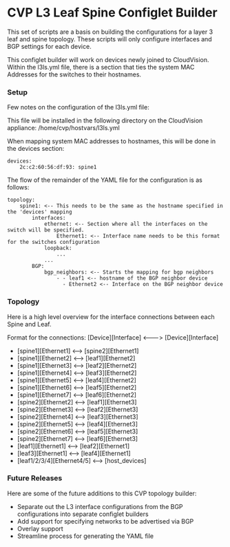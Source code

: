 # CVP L3 Leaf Spine Configlet Builder
This set of scripts are a basis on building the configurations for a layer 3 leaf and spine topology.  These scripts will only configure interfaces and BGP settings for each device.

This configlet builder will work on devices newly joined to CloudVision.  Within the l3ls.yml file, there is a section that ties the system MAC Addresses for the switches to their hostnames.

### Setup
Few notes on the configuration of the l3ls.yml file:

This file will be installed in the following directory on the CloudVision appliance:
	/home/cvp/hostvars/l3ls.yml

When mapping system MAC addresses to hostnames, this will be done in the devices section:

	devices:
 		2c:c2:60:56:df:93: spine1

The flow of the remainder of the YAML file for the configuration is as follows:

	topology:
		spine1: <-- This needs to be the same as the hostname specified in the 'devices' mapping
			interfaces:
				ethernet: <-- Section where all the interfaces on the switch will be specified.
					Ethernet1: <-- Interface name needs to be this format for the switches configuration
				loopback:
					...
				...
			BGP:
				bgp_neighbors: <-- Starts the mapping for bgp neighbors
					- - leaf1 <-- hostname of the BGP neighbor device
					  - Ethernet2 <-- Interface on the BGP neighbor device

### Topology
Here is a high level overview for the interface connections between each Spine and Leaf.

Format for the connections:  [Device][Interface] <---> [Device][Interface]
- [spine1][Ethernet1] <--> [spine2][Ethernet1]
- [spine1][Ethernet2] <--> [leaf1][Ethernet2]
- [spine1][Ethernet3] <--> [leaf2][Ethernet2]
- [spine1][Ethernet4] <--> [leaf3][Ethernet2]
- [spine1][Ethernet5] <--> [leaf4][Ethernet2]
- [spine1][Ethernet6] <--> [leaf5][Ethernet2]
- [spine1][Ethernet7] <--> [leaf6][Ethernet2]
- [spine2][Ethernet2] <--> [leaf1][Ethernet3]
- [spine2][Ethernet3] <--> [leaf2][Ethernet3]
- [spine2][Ethernet4] <--> [leaf3][Ethernet3]
- [spine2][Ethernet5] <--> [leaf4][Ethernet3]
- [spine2][Ethernet6] <--> [leaf5][Ethernet3]
- [spine2][Ethernet7] <--> [leaf6][Ethernet3]
- [leaf1][Ethernet1] <--> [leaf2][Ethernet1]
- [leaf3][Ethernet1] <--> [leaf4][Ethernet1]
- [leaf1/2/3/4][Ethernet4/5] <--> [host_devices]




### Future Releases
Here are some of the future additions to this CVP topology builder:
- Separate out the L3 interface configurations from the BGP configurations into separate configlet builders
- Add support for specifying networks to be advertised via BGP
- Overlay support
- Streamline process for generating the YAML file
